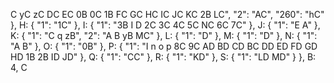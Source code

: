 C yC zC DC EC 0B 0C 1B FC GC HC IC JC KC 2B LC", "2": "AC", "260": "hC" }, H: { "1": "1C" }, I: { "1": "3B I D 2C 3C 4C 5C NC 6C 7C" }, J: { "1": "E A" }, K: { "1": "C q zB", "2": "A B yB MC" }, L: { "1": "D" }, M: { "1": "D" }, N: { "1": "A B" }, O: { "1": "0B" }, P: { "1": "I n o p 8C 9C AD BD CD BC DD ED FD GD HD 1B 2B ID JD" }, Q: { "1": "CC" }, R: { "1": "KD" }, S: { "1": "LD MD" } }, B: 4, C